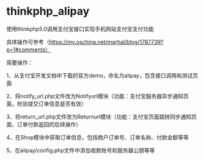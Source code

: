 # thinkphp_alipay

使用thinkphp5.0调用支付宝接口实现手机网站支付宝支付功能

具体操作可参考（https://my.oschina.net/marhal/blog/1787739?p=1#comments）

简要操作：

1、从支付宝开发文档中下载的官方demo，命名为alipay，包含接口调用和测试页面

2、将notify_url.php文件改为Notifyurl模块（功能：支付宝服务器异步通知页面，检验提交订单信息是否有效）

3、将return_url.php文件改为Returnurl模块（功能：支付宝页面跳转同步通知页面，订单付款返回的后续操作）

4、在Shop模块中获取订单信息，包括商户订单号、订单名称、付款金额等等

5、在alipay/config.php文件中添加收款账号和服务器公钥等等
